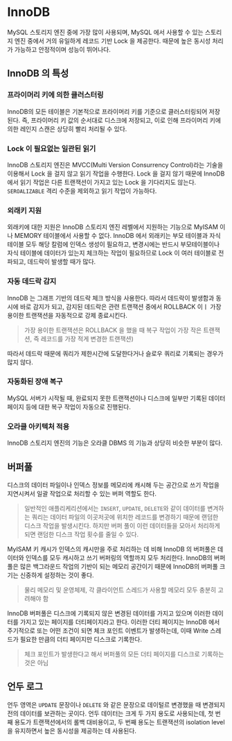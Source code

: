 # InnoDB
MySQL 스토리지 엔진 중에 가장 많이 사용되며, MySQL 에서 사용할 수 있는 스토리지 엔진 중에서 거의 유일하게 레코드 기반 Lock 을 제공한다. 
때문에 높은 동시성 처리가 가능하고 안정적이며 성능이 뛰어나다. 

## InnoDB 의 특성
### 프라이머리 키에 의한 클러스터링
InnoDB의 모든 테이블은 기본적으로 프라이머리 키를 기준으로 클러스터링되어 저장된다. 즉, 프라이머리 키 값의 순서대로 디스크에 저장되고, 이로 인해 
프라이머리 키에 의한 레인지 스캔은 상당히 빨리 처리될 수 있다. 

### Lock 이 필요없는 일관된 읽기
InnoDB 스토리지 엔진은 MVCC(Multi Version Consurrency Control)라는 기술을 이용해서 Lock 을 걸지 않고 읽기 작업을 수행한다. 
Lock 을 걸지 않기 때문에 InnoDB 에서 읽기 작업은 다른 트랜잭션이 가지고 있는 Lock 을 기다리지도 않는다. 
`SEROALIZABLE` 격리 수준을 제외하고 읽기 작업이 가능하다.

### 외래키 지원
외래키에 대한 지원은 InnoDB 스토리지 엔진 레벨에서 지원하는 기능으로 MyISAM 이나 MEMORY 테이블에서 사용할 수 없다. 
InnoDB 에서 외래키는 부모 테이블과 자식 테이블 모두 해당 칼럼에 인덱스 생성이 필요하고, 변경시에는 반드시 부모테이블이나 자식 테이블에 데이터가 있는지 
체크하는 작업이 필요하므로 Lock 이 여러 테이블로 전파되고, 데드락이 발생할 때가 많다. 

### 자동 데드락 감지
InnoDB 는 그래프 기반의 데드락 체크 방식을 사용한다. 따라서 데드락이 발생함과 동시에 바로 감지가 되고, 감지된 데드락은 관련 트랜잭션 중에서 ROLLBACK 이ㅣ 
가장 용이한 트랜잭션을 자동적으로 강제 종료시킨다. 
> 가장 용이한 트랜잭션은 ROLLBACK 을 했을 때 복구 작업이 가장 작은 트랜잭션, 즉 레코드를 가장 적게 변경한 트랜잭션)

따라서 데드락 때문에 쿼리가 제한시간에 도달한다거나 슬로우 쿼리로 기록되는 경우가 많지 않다. 

### 자동화된 장애 복구
MySQL 서버가 시작될 때, 완료되지 못한 트랜잭션이나 디스크에 일부만 기록된 데이터 페이지 등에 대한 복구 작업이 자동으로 진행된다. 

### 오라클 아키텍처 적용
InnoDB 스토리지 엔진의 기능은 오라클 DBMS 의 기능과 상당히 비슷한 부분이 많다. 

## 버퍼풀
디스크의 데이터 파일이나 인덱스 정보를 메모리에 캐시해 두는 공간으로 쓰기 작업을 지연시켜서 일괄 작업으로 처리할 수 있는 버퍼 역할도 한다. 
> 일반적인 애플리케리션에서는 `INSERT`, `UPDATE`, `DELETE`와 같이 데이터를 변겨하는 쿼리는 데이터 파일의 이곳저곳에 위치한 레코드를 변경하기 때문에 
랜덤한 디스크 작업을 발생시킨다. 하지만 버퍼 풀이 이런 데이터들을 모아서 처리하게 되면 랜덤한 디스크 작업 횟수를 줄일 수 있다. 

MyISAM 키 캐시가 인덱스의 캐시만을 주로 처리하는 데 비해 InnoDB 의 버퍼풀은 데이터와 인덱스를 모두 캐시하고 쓰기 버퍼링의 역할까지 모두 처리한다. 
InnoDB의 버퍼풀은 많은 백그라운드 작업의 기반이 되는 메모리 공간이기 때문에 InnoDB의 버퍼풀 크기는 신중하게 설정하는 것이 좋다. 
> 물리 메모리 및 운영체제, 각 클라이언트 스레드가 사용할 메모리 모두 충분히 고려해야 함 

InnoDB 버퍼풀은 디스크에 기록되지 않은 변경된 데이터를 가지고 있으며 이러한 데이터를 가지고 있는 페이지를 더티페이지라고 한다. 
이러한 더티 페이지는 InnoDB 에서 주기적으로 또는 어떤 조건이 되면 체크 포인트 이벤트가 발생하는데, 이때 Write 스레드가 필요한 만큼의 
더티 페이지만 디스크로 기록한다. 
> 체크 포인트가 발생한다고 해서 버퍼풀의 모든 더티 페이지를 디스크로 기록하는 것은 아님

## 언두 로그
언두 영역은 `UPDATE` 문장이나 `DELETE` 와 같은 문장으로 데이털르 변경했을 때 변경되지 전의 데이터를 보관하는 곳이다. 
언두 데이터는 크게 두 가지 용도로 사용되는데, 첫 번째 용도가 트랜잭션에서의 롤백 대비용이고, 두 번째 용도는 트랜잭션의 isolation level 을 
유지하면서 높은 동시성을 제공하는 데 사용된다. 

